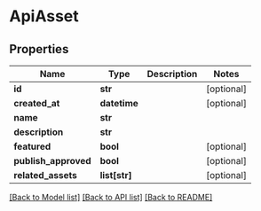 # ApiAsset

## Properties
Name | Type | Description | Notes
------------ | ------------- | ------------- | -------------
**id** | **str** |  | [optional] 
**created_at** | **datetime** |  | [optional] 
**name** | **str** |  | 
**description** | **str** |  | 
**featured** | **bool** |  | [optional] 
**publish_approved** | **bool** |  | [optional] 
**related_assets** | **list[str]** |  | [optional] 

[[Back to Model list]](../README.md#documentation-for-models) [[Back to API list]](../README.md#documentation-for-api-endpoints) [[Back to README]](../README.md)


